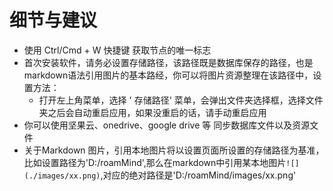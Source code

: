 # 细节与建议

- 使用 Ctrl/Cmd + W 快捷键 获取节点的唯一标志
- 首次安装软件，请务必设置存储路径，该路径既是数据库保存的路径，也是markdown语法引用图片的基本路经，你可以将图片资源整理在该路径中，设置方法：
  - 打开左上角菜单，选择 ' 存储路径' 菜单，会弹出文件夹选择框，选择文件夹之后会自动重启应用，如果没重启的话，请手动重启应用
- 你可以使用坚果云、onedrive、google drive 等 同步数据库文件以及资源文件
- 关于Markdown 图片，引用本地图片将以设置页面所设置的存储路径为基准，比如设置路径为'D:/roamMind',那么在markdown中引用某本地图片`![](./images/xx.png)`,对应的绝对路径是'D:/roamMind/images/xx.png'

